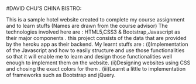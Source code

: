 #DAVID CHU'S CHINA BISTRO:



This is a sample hotel website created to complete my course assignment and to learn stuffs (Names are drawn from the course advisor)
The technologies involved here are : HTML5,CSS3 & Bootstrap,Javascript as their major components .
this project consists of the data that are provided by the heroku app as their backend.
My learnt stuffs are : 
(i)Implementation of the Javascript and how to easily structure and use those functionalities so that it will enable me to learn and design those functionalities well enough to implement them on the website.
(ii)Designing websites using CSS and chosing the exact colors for them .
(iii)Learnt a little to implementation of frameworks such as Bootstrap and jQuery.
